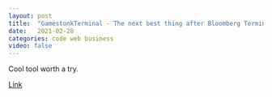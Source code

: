 ```yaml
---
layout: post
title:  "GamestonkTerminal - The next best thing after Bloomberg Terminal"
date:   2021-02-28
categories: code web business
video: false
---
```


Cool tool worth a try.

[Link](//github.com/DidierRLopes/GamestonkTerminal)

